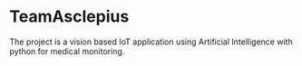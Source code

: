 # TeamAsclepius

The project is a vision based IoT application using Artificial Intelligence with python for medical monitoring.
